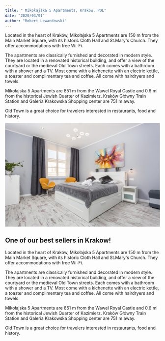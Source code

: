 ```yaml
---
title: " Mikołajska 5 Apartments, Krakow, POL"
date: "2020/03/01"
author: "Robert Lewandowski"
---
```


Located in the heart of Kraków, Mikołajska 5 Apartments are 150 m from the Main Market Square, with its historic Cloth Hall and St.Mary's Church. They offer accommodations with free Wi-Fi.

The apartments are classically furnished and decorated in modern style. They are located in a renovated historical building, and offer a view of the courtyard or the medieval Old Town streets. Each comes with a bathroom with a shower and a TV. Most come with a kichenette with an electric kettle, a toaster and complimentary tea and coffee. All come with hairdryers and towels.

Mikołajska 5 Apartments are 851 m from the Wawel Royal Castle and 0.6 mi from the historical Jewish Quarter of Kazimierz. Kraków Główny Train Station and Galeria Krakowska Shopping center are 751 m away.

Old Town is a great choice for travelers interested in restaurants, food and history.

![slika111](./krakow.jpg)

## One of our best sellers in Krakow!

Located in the heart of Kraków, Mikołajska 5 Apartments are 150 m from the Main Market Square, with its historic Cloth Hall and St.Mary's Church. They offer accommodations with free Wi-Fi.

The apartments are classically furnished and decorated in modern style. They are located in a renovated historical building, and offer a view of the courtyard or the medieval Old Town streets. Each comes with a bathroom with a shower and a TV. Most come with a kichenette with an electric kettle, a toaster and complimentary tea and coffee. All come with hairdryers and towels.

Mikołajska 5 Apartments are 851 m from the Wawel Royal Castle and 0.6 mi from the historical Jewish Quarter of Kazimierz. Kraków Główny Train Station and Galeria Krakowska Shopping center are 751 m away.

Old Town is a great choice for travelers interested in restaurants, food and history.
